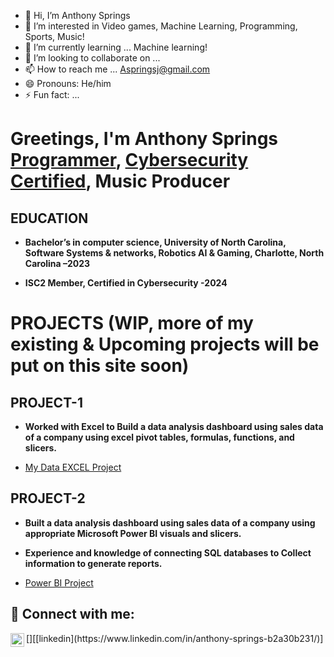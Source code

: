 - 👋 Hi, I’m Anthony Springs
- 👀 I’m interested in Video games, Machine Learning, Programming, Sports, Music!
- 🌱 I’m currently learning ... Machine learning!
- 💞️ I’m looking to collaborate on ...
- 📫 How to reach me ... Aspringsj@gmail.com
- 😄 Pronouns: He/him
- ⚡ Fun fact: ...

<!---
AJSprings/AJSprings is a ✨ special ✨ repository because its `README.md` (this file) appears on your GitHub profile.
You can click the Preview link to take a look at your changes.
--->

<h1>Greetings, I'm Anthony Springs <br/><a href="https://github.com/AJSprings">Programmer</a>, <a href="https://www.linkedin.com/in/anthony-springs-b2a30b231/">Cybersecurity Certified</a>, Music Producer</a></h1>


<h2>EDUCATION</h2>

- <b>Bachelor’s in computer science, University of North Carolina, Software Systems & networks, Robotics AI & Gaming, Charlotte, North Carolina –2023</b>

- <b>ISC2 Member, Certified in Cybersecurity -2024</b>

<h1>PROJECTS (WIP, more of my existing & Upcoming projects will be put on this site soon)</h1>

<h2>PROJECT-1</h2>

- <b>Worked with Excel to Build a data analysis dashboard using sales data of a company using excel pivot tables, formulas, functions, and slicers.
</b>
  
- [My Data EXCEL Project](https://github.com/AJSprings/ProjectExamples/blob/main/Excel%20-%20Project%20AJS.xlsx)

<h2>PROJECT-2</h2>

- <b>Built a data analysis dashboard using sales data of a company using appropriate Microsoft Power BI visuals and slicers.</b>
- <b> Experience and knowledge of connecting SQL databases to Collect information to generate reports.</b>
    
- [Power BI Project](https://github.com/AJSprings/ProjectExamples/blob/main/AJS%20PBI%20Proj%20(1).pbix)

<!---- <kbd><img width="397" alt="image" src="https://github.com/sukumar8455/project_2/blob/main/Excel_png.png"></kbd>--->


<h2> 🤳 Connect with me:</h2>
[<img align="left" alt="JoshMadakor | LinkedIn" width="22px" src="https://cdn.jsdelivr.net/npm/simple-icons@v3/icons/linkedin.svg" />][[linkedin](https://www.linkedin.com/in/anthony-springs-b2a30b231/)]

